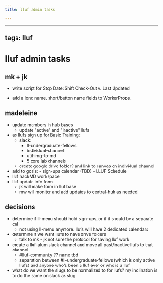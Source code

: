 ```yaml
---
title: lluf admin tasks

---
```


---
tags: lluf
---
# lluf admin tasks

## mk + jk

- write script for Stop Date: Shift Check-Out v. Last Updated

- add a long name, short/button name fields to WorkerProps. 

## madeleine
-   update members in hub bases
    -   update "active" and "inactive" llufs
-   as llufs sign up for Basic Training:
    -   slack:
        -   ll-undergraduate-fellows
        -   individual-channel
        -   util-img-to-md
        -   5 core lab channels
    -   create google drive folder? and link to canvas on individual channel
-   add to gcals:
        -   sign-ups calendar (TBD)
        -   LLUF Schedule
-   lluf hackMD workspace
- lluf update info form
    - jk will make form in lluf base
    - mw will monitor and add updates to central-hub as needed

## decisions
-   determine if ll-menu should hold sign-ups, or if it should be a separate cal
    - not using ll-menu anymore. llufs will have 2 dedicated calendars
-   determine if we want llufs to have drive folders
    -   talk to mk - jk not sure the protocol for saving lluf work
-   create a lluf-alum slack channel and move all past/inactive llufs to that channel
    -   #lluf-community ?? name tbd
    -   separation between #ll-undergraduate-fellows (which is only active llufs) and anyone who's been a lluf ever or who is a lluf
-   what do we want the slugs to be normalized to for llufs? my inclination is to do the same on slack as slug
